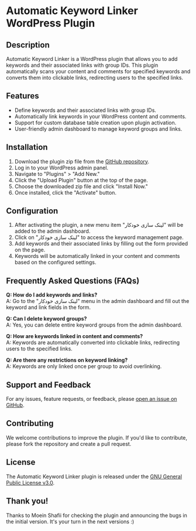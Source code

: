 # Automatic Keyword Linker WordPress Plugin

## Description
Automatic Keyword Linker is a WordPress plugin that allows you to add keywords and their associated links with group IDs. This plugin automatically scans your content and comments for specified keywords and converts them into clickable links, redirecting users to the specified links.

## Features
- Define keywords and their associated links with group IDs.
- Automatically link keywords in your WordPress content and comments.
- Support for custom database table creation upon plugin activation.
- User-friendly admin dashboard to manage keyword groups and links.

## Installation
1. Download the plugin zip file from the [GitHub repository](https://github.com/toghani/auto-internal-linking-wordpress-plugin).
2. Log in to your WordPress admin panel.
3. Navigate to "Plugins" > "Add New."
4. Click the "Upload Plugin" button at the top of the page.
5. Choose the downloaded zip file and click "Install Now."
6. Once installed, click the "Activate" button.

## Configuration
1. After activating the plugin, a new menu item "لینک سازی خودکار" will be added to the admin dashboard.
2. Click on "لینک سازی خودکار" to access the keyword management page.
3. Add keywords and their associated links by filling out the form provided on the page.
4. Keywords will be automatically linked in your content and comments based on the configured settings.

## Frequently Asked Questions (FAQs)
**Q: How do I add keywords and links?**  
A: Go to the "لینک سازی خودکار" menu in the admin dashboard and fill out the keyword and link fields in the form.

**Q: Can I delete keyword groups?**  
A: Yes, you can delete entire keyword groups from the admin dashboard.

**Q: How are keywords linked in content and comments?**  
A: Keywords are automatically converted into clickable links, redirecting users to the specified links.

**Q: Are there any restrictions on keyword linking?**  
A: Keywords are only linked once per group to avoid overlinking.

## Support and Feedback
For any issues, feature requests, or feedback, please [open an issue on GitHub](https://github.com/toghani/auto-internal-linking-wordpress-plugin/issues).

## Contributing
We welcome contributions to improve the plugin. If you'd like to contribute, please fork the repository and create a pull request.

## License
The Automatic Keyword Linker plugin is released under the [GNU General Public License v3.0](https://www.gnu.org/licenses/gpl-3.0.en.html).

## Thank you!
Thanks to Moein Shafii for checking the plugin and announcing the bugs in the initial version. It's your turn in the next versions :)

